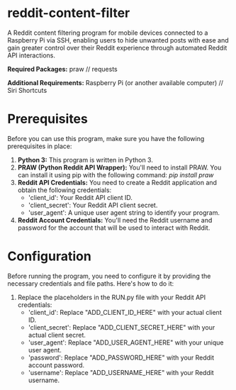 # reddit-content-filter
A Reddit content filtering program for mobile devices connected to a Raspberry Pi via SSH, enabling users to hide unwanted posts with ease and gain greater control over their Reddit experience through automated Reddit API interactions.

**Required Packages:** praw // requests

**Additional Requirements:** Raspberry Pi (or another available computer) // Siri Shortcuts

# Prerequisites
Before you can use this program, make sure you have the following prerequisites in place:
1. **Python 3:** This program is written in Python 3.
2. **PRAW (Python Reddit API Wrapper):** You'll need to install PRAW. You can install it using pip with the following command: *pip install praw*
3. **Reddit API Credentials:** You need to create a Reddit application and obtain the following credentials:
   - 'client_id': Your Reddit API client ID.
   - 'client_secret': Your Reddit API client secret.
   - 'user_agent': A unique user agent string to identify your program.
4. **Reddit Account Credentials:** You'll need the Reddit username and password for the account that will be used to interact with Reddit.

# Configuration
Before running the program, you need to configure it by providing the necessary credentials and file paths. Here's how to do it:
1. Replace the placeholders in the RUN.py file with your Reddit API credentials:
   - 'client_id': Replace "ADD_CLIENT_ID_HERE" with your actual client ID.
   - 'client_secret': Replace "ADD_CLIENT_SECRET_HERE" with your actual client secret.
   - 'user_agent': Replace "ADD_USER_AGENT_HERE" with your unique user agent.
   - 'password': Replace "ADD_PASSWORD_HERE" with your Reddit account password.
   - 'username': Replace "ADD_USERNAME_HERE" with your Reddit username.
